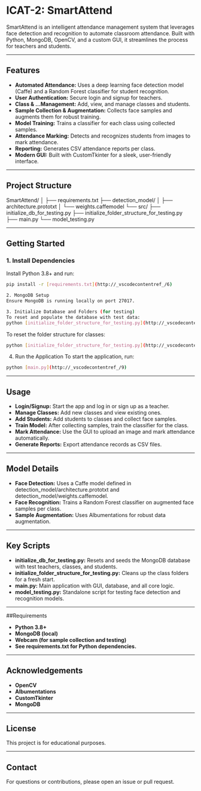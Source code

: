
# ICAT-2: SmartAttend

SmartAttend is an intelligent attendance management system that leverages face detection and recognition to automate classroom attendance. Built with Python, MongoDB, OpenCV, and a custom GUI, it streamlines the process for teachers and students.

---

## Features

- **Automated Attendance:** Uses a deep learning face detection model (Caffe) and a Random Forest classifier for student recognition.
- **User Authentication:** Secure login and signup for teachers.
- **Class & …Management:** Add, view, and manage classes and students.
- **Sample Collection & Augmentation:** Collects face samples and augments them for robust training.
- **Model Training:** Trains a classifier for each class using collected samples.
- **Attendance Marking:** Detects and recognizes students from images to mark attendance.
- **Reporting:** Generates CSV attendance reports per class.
- **Modern GUI:** Built with CustomTkinter for a sleek, user-friendly interface.

---

## Project Structure

SmartAttend/ │ ├── requirements.txt ├── detection_model/ │ ├── architecture.prototxt │ └── weights.caffemodel └── src/ ├── initialize_db_for_testing.py ├── initialize_folder_structure_for_testing.py ├── main.py └── model_testing.py

---

## Getting Started

### 1. Install Dependencies

Install Python 3.8+ and run:

```sh
pip install -r [requirements.txt](http://_vscodecontentref_/6)

2. MongoDB Setup
Ensure MongoDB is running locally on port 27017.

3. Initialize Database and Folders (for testing)
To reset and populate the database with test data:
python [initialize_folder_structure_for_testing.py](http://_vscodecontentref_/8)
```

To reset the folder structure for classes:
```sh
python [initialize_folder_structure_for_testing.py](http://_vscodecontentref_/8)
```

4. Run the Application
To start the application, run:
```sh
python [main.py](http://_vscodecontentref_/9)
```

---

## Usage
- **Login/Signup:** Start the app and log in or sign up as a teacher.
- **Manage Classes:** Add new classes and view existing ones.
- **Add Students:** Add students to classes and collect face samples.
- **Train Model:** After collecting samples, train the classifier for the class.
- **Mark Attendance:** Use the GUI to upload an image and mark attendance automatically.
- **Generate Reports:** Export attendance records as CSV files.

---

## Model Details
- **Face Detection:** Uses a Caffe model defined in detection_model/architecture.prototxt and detection_model/weights.caffemodel.
- **Face Recognition:** Trains a Random Forest classifier on augmented face samples per class.
- **Sample Augmentation:** Uses Albumentations for robust data augmentation.

---

## Key Scripts
- **initialize_db_for_testing.py:** Resets and seeds the MongoDB database with test teachers, classes, and students.
- **initialize_folder_structure_for_testing.py:** Cleans up the class folders for a fresh start.
- **main.py:** Main application with GUI, database, and all core logic.
- **model_testing.py:** Standalone script for testing face detection and recognition models.

---

##Requirements
- **Python 3.8+**
- **MongoDB (local)**
- **Webcam (for sample collection and testing)**
- **See requirements.txt for Python dependencies.**

---

## Acknowledgements
- **OpenCV**
- **Albumentations**
- **CustomTkinter**
- **MongoDB**

---

## License
This project is for educational purposes.

---

## Contact
For questions or contributions, please open an issue or pull request.
